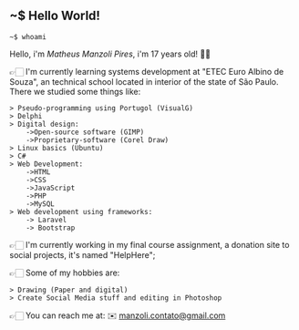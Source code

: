 ## ~$ Hello World! 

    ~$ whoami

 Hello, i'm *Matheus Manzoli Pires*, i'm 17 years old! 👋🏻

👉🏻 I'm currently learning systems development at "ETEC Euro Albino de Souza", an technical school located in interior of the state of São Paulo. There we studied some things like:

    > Pseudo-programming using Portugol (VisualG)
    > Delphi
    > Digital design:
	    ->Open-source software (GIMP)
	    ->Proprietary-software (Corel Draw)
    > Linux basics (Ubuntu)
    > C#
    > Web Development:
	    ->HTML
		->CSS
		->JavaScript
		->PHP
		->MySQL
	> Web development using frameworks:
		-> Laravel
		-> Bootstrap


👉🏻 I'm currently working in my final course assignment, a donation site to social projects, it's named "HelpHere";

👉🏻 Some of my hobbies are:

    > Drawing (Paper and digital)
    > Create Social Media stuff and editing in Photoshop
    
 👉🏻 You can reach me at: ✉️ manzoli.contato@gmail.com
